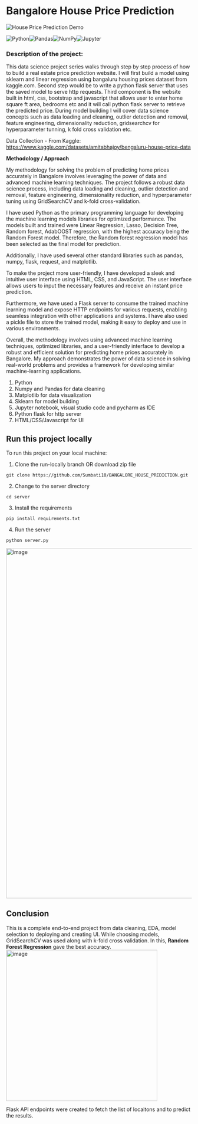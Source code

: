 # Bangalore House Price Prediction
![House Price Prediction Demo](https://github.com/Sumbati10/BANGALORE_HOUSE_PREDICTION/blob/main/DEMO/demo_Bengaluru.gif)

<img alt="Python" src="https://img.shields.io/badge/python-%2314354C.svg?style=for-the-badge&logo=python&logoColor=white"/><img alt="Pandas" src="https://img.shields.io/badge/pandas-%23150458.svg?style=for-the-badge&logo=pandas&logoColor=white" /><img alt="NumPy" src="https://img.shields.io/badge/numpy-%23013243.svg?style=for-the-badge&logo=numpy&logoColor=white" /><img alt="Jupyter" src="https://img.shields.io/badge/Jupyter-%23F37626.svg?style=for-the-badge&logo=Jupyter&logoColor=white" />

### Description of the project:
This data science project series walks through step by step process of how to build a real estate price prediction website.  I will first build a model using sklearn and linear regression using bangaluru housing prices dataset from kaggle.com. Second step would be to write a python flask server that uses the saved model to serve http requests.  Third component is the website built in html, css, bootstrap and javascript that allows user to enter home square ft area, bedrooms etc and it will call python flask server to retrieve the predicted price. During model building I will cover data science concepts such as data loading and cleaning, outlier detection and removal, feature engineering, dimensionality reduction, gridsearchcv for hyperparameter tunning, k fold cross validation etc.

Data Collection - From Kaggle: https://www.kaggle.com/datasets/amitabhajoy/bengaluru-house-price-data

**Methodology / Approach**

My methodology for solving the problem of predicting home prices accurately in Bangalore involves leveraging the power of data and advanced machine learning techniques. The project follows a robust data science process, including data loading and cleaning, outlier detection and removal, feature engineering, dimensionality reduction, and hyperparameter tuning using GridSearchCV and k-fold cross-validation.

I have used Python as the primary programming language for developing the machine learning models libraries for optimized performance. The models built and trained were Linear Regression, Lasso, Decision Tree, Random forest, AdabOOST regression,  with the highest accuracy being the Random Forest model. Therefore, the Random forest regression model has been selected as the final model for prediction.

Additionally, I have used several other standard libraries such as pandas, numpy, flask, request, and matplotlib.

To make the project more user-friendly, I have developed a sleek and intuitive user interface using HTML, CSS, and JavaScript. The user interface allows users to input the necessary features and receive an instant price prediction.

Furthermore, we have used a Flask server to consume the trained machine learning model and expose HTTP endpoints for various requests, enabling seamless integration with other applications and systems. I have also used a pickle file to store the trained model, making it easy to deploy and use in various environments.

Overall, the methodology involves using advanced machine learning techniques, optimized libraries, and a user-friendly interface to develop a robust and efficient solution for predicting home prices accurately in Bangalore. My approach demonstrates the power of data science in solving real-world problems and provides a framework for developing similar machine-learning applications.


1. Python
2. Numpy and Pandas for data cleaning
3. Matplotlib for data visualization
4. Sklearn for model building
5. Jupyter notebook, visual studio code and pycharm as IDE
6. Python flask for http server
7. HTML/CSS/Javascript for UI

## Run this project locally

To run this project on your local machine:
1. Clone the run-locally branch OR download zip file
```
git clone https://github.com/Sumbati10/BANGALORE_HOUSE_PREDICTION.git
```
2. Change to the server directory
```
cd server
```
3. Install the requirements
```
pip install requirements.txt
```
4. Run the server
```
python server.py
```
<img width="950" alt="image" src="https://github.com/Sumbati10/BANGALORE_HOUSE_PREDICTION/assets/105505214/a824791b-a4e8-4711-af37-71f07f668e6f">



## Conclusion

This is a complete end-to-end project from data cleaning, EDA, model selection to deploying and creating UI. While choosing models, GridSearchCV was used along with k-fold cross validation. In this, **Random Forest Regression** gave the best accuracy.
<img width="410" alt="image" src="https://github.com/Sumbati10/BANGALORE_HOUSE_PREDICTION/assets/105505214/caafb686-6d56-424c-b687-78dcd78ec72f">


Flask API endpoints were created to fetch the list of locaitons and to predict the results.
   

